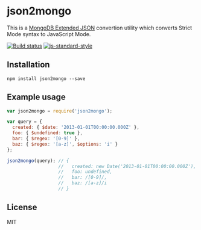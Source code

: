 # json2mongo

This is a [MongoDB Extended
JSON](http://docs.mongodb.org/manual/reference/mongodb-extended-json/)
convertion utility which converts Strict Mode syntax to JavaScript Mode.

[![Build status](https://travis-ci.org/watson/json2mongo.svg?branch=master)](https://travis-ci.org/watson/json2mongo)
[![js-standard-style](https://img.shields.io/badge/code%20style-standard-brightgreen.svg?style=flat)](https://github.com/feross/standard)

## Installation

```
npm install json2mongo --save
```

## Example usage

```javascript
var json2mongo = require('json2mongo');

var query = {
  created: { $date: '2013-01-01T00:00:00.000Z' },
  foo: { $undefined: true },
  bar: { $regex: '[0-9]' },
  baz: { $regex: '[a-z]', $options: 'i' }
};

json2mongo(query); // {
                   //   created: new Date('2013-01-01T00:00:00.000Z'),
                   //   foo: undefined,
                   //   bar: /[0-9]/,
                   //   baz: /[a-z]/i
                   // }
```

## License

MIT
